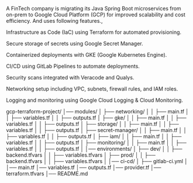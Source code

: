 A FinTech company is migrating its Java Spring Boot microservices from on-prem to Google Cloud Platform (GCP) for improved scalability and cost efficiency. And uses following features.,

Infrastructure as Code (IaC) using Terraform for automated provisioning.

Secure storage of secrets using Google Secret Manager.

Containerized deployments with GKE (Google Kubernetes Engine).

CI/CD using GitLab Pipelines to automate deployments.

Security scans integrated with Veracode and Qualys.

Networking setup including VPC, subnets, firewall rules, and IAM roles.

Logging and monitoring using Google Cloud Logging & Cloud Monitoring.


gcp-terraform-project/
│── modules/
│   ├── networking/
│   │   ├── main.tf
│   │   ├── variables.tf
│   │   ├── outputs.tf
│   ├── gke/
│   │   ├── main.tf
│   │   ├── variables.tf
│   │   ├── outputs.tf
│   ├── storage/
│   │   ├── main.tf
│   │   ├── variables.tf
│   │   ├── outputs.tf
│   ├── secret-manager/
│   │   ├── main.tf
│   │   ├── variables.tf
│   │   ├── outputs.tf
│   ├── iam/
│   │   ├── main.tf
│   │   ├── variables.tf
│   │   ├── outputs.tf
│   ├── monitoring/
│   │   ├── main.tf
│   │   ├── variables.tf
│   │   ├── outputs.tf
│
│── environments/
│   ├── dev/
│   │   ├── backend.tfvars
│   │   ├── variables.tfvars
│   ├── prod/
│   │   ├── backend.tfvars
│   │   ├── variables.tfvars
│
│── ci-cd/
│   ├── gitlab-ci.yml
│
│── main.tf
│── variables.tf
│── outputs.tf
│── provider.tf
│── terraform.tfvars
│── README.md
